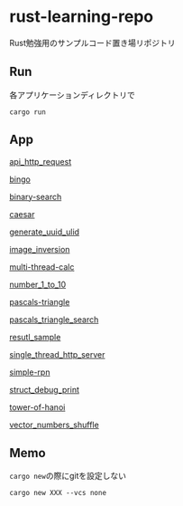 # rust-learning-repo

Rust勉強用のサンプルコード置き場リポジトリ

## Run

各アプリケーションディレクトリで

```
cargo run
```

## App

[api_http_request](./api_http_request/)

[bingo](./bingo/)

[binary-search](./binary-search/)

[caesar](./caesar/)

[generate_uuid_ulid](./generate_uuid_ulid/)

[image_inversion](./image_inversion/)

[multi-thread-calc](./multi-thread-calc/)

[number_1_to_10](./number_1_to_10/)

[pascals-triangle](./pascals-triangle/)

[pascals_triangle_search](./pascals_triangle_search/)

[resutl_sample](./resutl_sample/)

[single_thread_http_server](./single_thread_http_server/)

[simple-rpn](./simple-rpn/)

[struct_debug_print](./struct_debug_print/)

[tower-of-hanoi](./tower-of-hanoi/)

[vector_numbers_shuffle](./vector_numbers_shuffle/)

## Memo

`cargo new`の際にgitを設定しない

```
cargo new XXX --vcs none
```